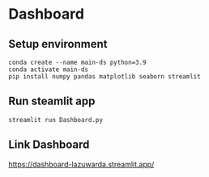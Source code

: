 # Dashboard
## Setup environment
```
conda create --name main-ds python=3.9
conda activate main-ds
pip install numpy pandas matplotlib seaborn streamlit
```

## Run steamlit app
```
streamlit run Dashboard.py

```
## Link Dashboard
https://dashboard-lazuwarda.streamlit.app/
